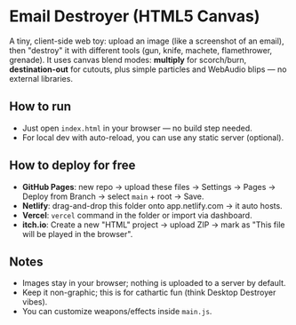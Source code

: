 # Email Destroyer (HTML5 Canvas)

A tiny, client-side web toy: upload an image (like a screenshot of an email), then "destroy" it with different tools (gun, knife, machete, flamethrower, grenade). It uses canvas blend modes: **multiply** for scorch/burn, **destination-out** for cutouts, plus simple particles and WebAudio blips — no external libraries.

## How to run
- Just open `index.html` in your browser — no build step needed.
- For local dev with auto-reload, you can use any static server (optional).

## How to deploy for free
- **GitHub Pages**: new repo → upload these files → Settings → Pages → Deploy from Branch → select `main` + root → Save.
- **Netlify**: drag-and-drop this folder onto app.netlify.com → it auto hosts.
- **Vercel**: `vercel` command in the folder or import via dashboard.
- **itch.io**: Create a new "HTML" project → upload ZIP → mark as "This file will be played in the browser".

## Notes
- Images stay in your browser; nothing is uploaded to a server by default.
- Keep it non-graphic; this is for cathartic fun (think Desktop Destroyer vibes).
- You can customize weapons/effects inside `main.js`.

